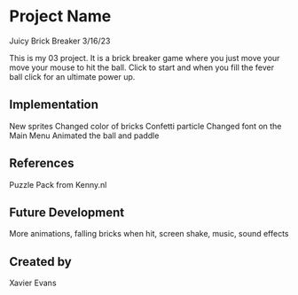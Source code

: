 # Project Name

Juicy Brick Breaker 3/16/23

This is my 03 project. It is a brick breaker game where you just move your move your mouse to hit the ball. 
Click to start and when you fill the fever ball click for an ultimate power up.


## Implementation

New sprites
Changed color of bricks
Confetti particle
Changed font on the Main Menu
Animated the ball and paddle 


## References
Puzzle Pack from Kenny.nl

## Future Development
More animations, falling bricks when hit, screen shake, music, sound effects

## Created by
Xavier Evans
